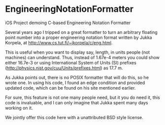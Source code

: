 EngineeringNotationFormatter
============================

iOS Project demoing C-based Engineering Notation Formatter

Several years ago I tripped on a great formatter to turn an arbitrary floating point number into a proper engineering notation format written by Jukka Korpela, at http://www.cs.tut.fi/~jkorpela/c/eng.html.

This is useful when you want to display say, length, in units people (not machines) can understand. Thus, instead of 1.67e-4 meters you could show either 16.7e-3 or using International System of Units (SI) prefixes (http://physics.nist.gov/cuu/Units/prefixes.html) as 17.7 m.

As Jukka points out, there is no POSIX formatter that will do this, so he wrote one. In using his code, I found an edge condition and provided updated code, which can be found on his site mentioned earlier.

For sure, this feature is not one many people need, but it you do need it, this code is invaluable, and I can only imagine that Jukka spent many days working on it.

We jointly offer this code here with a unattributed BSD style license.
